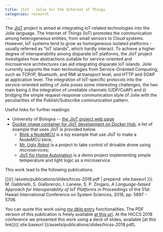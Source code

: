 ```yaml
---
title: JIoT - Jolie for the Internet of Things
categories: research
---
```


The [J<span class="text-primary">IoT</span>](http://www.cs.unibo.it/projects/jolie/jiot.html) project is aimed at integrating IoT-related technologies into the Jolie language.
The Internet of Things (IoT) promotes the communication among heterogeneous entities, from small sensors to Cloud systems. However, IoT systems tend to grow as homogeneous isolated platforms - usually referred as "IoT islands", which hardly interact.
To achieve a higher degree of interoperability among disparate IoT platforms, the JIoT project investigates how abstractions suitable for service-oriented and microservice architectures can aid integrating disparate IoT islands.
Jolie currently supports the main technologies from Service-Oriented Computing, such as TCP/IP, Bluetooth, and RMI at transport level, and HTTP and SOAP at application level.
The integration of IoT-specific protocols into the service-oriented setting of Jolie poses some interesting challenges, the two main being _i_) the integration of unreliable channels (UDP/CoAP) and _ii_) bridging the simple request-response communication style of Jolie with the peculiarities of the Publish/Subscribe communication pattern.

Useful links for further readings:

- University of Bologna -- [the J<span class="text-primary">IoT</span> project web page](http://www.cs.unibo.it/projects/jolie/jiot.html)
- [Docker image container for J<span class="text-primary">IoT</span> development on Docker Hub](https://cloud.docker.com/u/saltgz/repository/docker/saltgz/jolie), a list of example that uses J<span class="text-primary">IoT</span> is provided below.
  - [Blink a NodeMCU](https://bitbucket.org/spacesresearchgroup/blink-node-mcu/src) is a toy example that use J<span class="text-primary">IoT</span> to make a NodeMCU blink;
  - [Mr. Ugly Robot](https://bitbucket.org/saltgz/mr-ugly-robot) is a project to
  take control of drivable drone using microservices;
  - [JIoT for Home Automation](https://bitbucket.org/spacesresearchgroup/jiot-for-home-automation) is a demo project implementing simple temperature and light logic as a microservice.

This work lead to the following publications.

[<i class="fas fa-file-pdf" aria-hidden="true"></i>](http://hdl.handle.net/10125/50603) [<i class="fas fa-quote-right" aria-hidden="true"></i>](https://dblp.uni-trier.de/rec/bibtex/conf/hicss/GabbrielliGLZ18)
[<i class="fab fa-slideshare" aria-hidden="true"></i>]({{ /assets/publications/slides/hicss-2018.pdf | prepend: site.baseurl }})
M. Gabbrielli, S. Giallorenzo, I. Lanese, S. P. Zingaro, *A Language-based Approach for Interoperability of IoT Platforms* in Proceedings of the 51st Hawaii International Conference on System Sciences, 2018, pp. 5697 - 5706.

You can quote this work using [my dblp entry](https://dblp.uni-trier.de/pers/hd/z/Zingaro:Stefano_Pio) functionalities.
The PDF version of this publication is freely available [at this url](http://hdl.handle.net/10125/50603).
At the HICCS 2018 conference we presented this work using a deck of slides, available [at this link]({{ site.baseurl }}/assets/publications/slides/hicss-2018.pdf).
